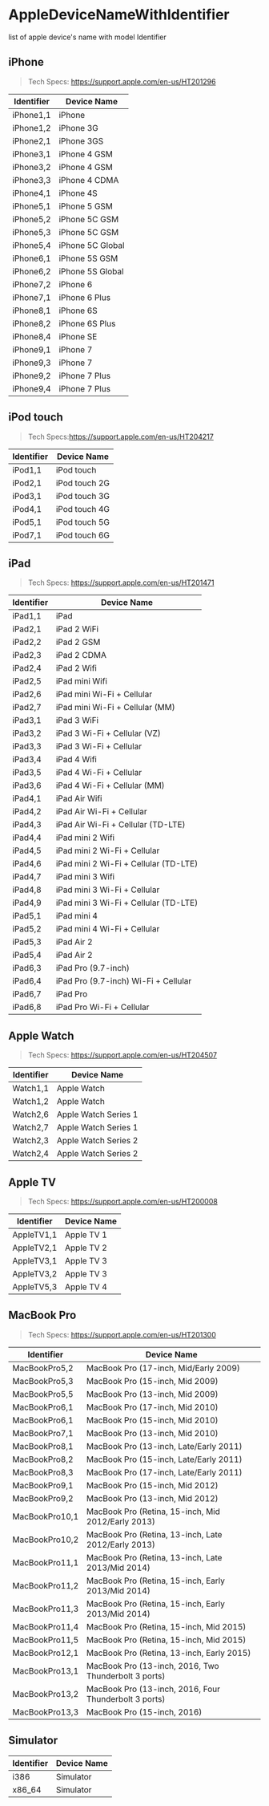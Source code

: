 # AppleDeviceNameWithIdentifier
list of apple device's name with model Identifier


## iPhone

>Tech Specs: https://support.apple.com/en-us/HT201296

| Identifier | Device Name | 
| ---------- | ----------- |
| iPhone1,1  | iPhone      |
| iPhone1,2  | iPhone 3G   |
| iPhone2,1  | iPhone 3GS   |
| iPhone3,1  | iPhone 4 GSM   |
| iPhone3,2  | iPhone 4 GSM   |
| iPhone3,3  | iPhone 4 CDMA   |
| iPhone4,1  | iPhone 4S   |
| iPhone5,1  | iPhone 5 GSM   |
| iPhone5,2  | iPhone 5C GSM   |
| iPhone5,3  | iPhone 5C GSM   |
| iPhone5,4  | iPhone 5C Global  |
| iPhone6,1  | iPhone 5S GSM   |
| iPhone6,2  | iPhone 5S Global   |
| iPhone7,2  | iPhone 6   |
| iPhone7,1  | iPhone 6 Plus   |
| iPhone8,1  | iPhone 6S  |
| iPhone8,2  | iPhone 6S Plus  |
| iPhone8,4  | iPhone SE  |
| iPhone9,1  | iPhone 7  |
| iPhone9,3  | iPhone 7  |
| iPhone9,2  | iPhone 7 Plus |
| iPhone9,4  | iPhone 7 Plus |

## iPod touch

> Tech Specs:https://support.apple.com/en-us/HT204217

| Identifier | Device Name | 
| ---------- | ----------- |
| iPod1,1    | iPod touch      |
| iPod2,1    | iPod touch 2G   |
| iPod3,1    | iPod touch 3G   |
| iPod4,1    | iPod touch 4G   |
| iPod5,1    |  iPod touch 5G   |
| iPod7,1    | iPod touch 6G   |


## iPad

> Tech Specs: https://support.apple.com/en-us/HT201471

| Identifier | Device Name | 
| ---------- | ----------- |
| iPad1,1	 | iPad        |
| iPad2,1    | iPad 2 WiFi |
| iPad2,2    | iPad 2 GSM  |
| iPad2,3    | iPad 2 CDMA |
| iPad2,4    | iPad 2 Wifi |
| iPad2,5    | iPad mini Wifi |
| iPad2,6    | iPad mini Wi-Fi + Cellular |
| iPad2,7    | iPad mini Wi-Fi + Cellular (MM)|
| iPad3,1    | iPad 3 WiFi   |
| iPad3,2    | iPad 3 Wi-Fi + Cellular (VZ)   |
| iPad3,3    | iPad 3 Wi-Fi + Cellular   |
| iPad3,4    | iPad 4 Wifi   |
| iPad3,5    | iPad 4 Wi-Fi + Cellular   |
| iPad3,6    | iPad 4 Wi-Fi + Cellular (MM)  |
| iPad4,1    | iPad Air Wifi   |
| iPad4,2    | iPad Air Wi-Fi + Cellular  |
| iPad4,3    | iPad Air Wi-Fi + Cellular (TD-LTE)  |
| iPad4,4    | iPad mini 2 Wifi   |
| iPad4,5    | iPad mini 2 Wi-Fi + Cellular  |
| iPad4,6    | iPad mini 2 Wi-Fi + Cellular (TD-LTE)  |
| iPad4,7    | iPad mini 3 Wifi   |
| iPad4,8    | iPad mini 3 Wi-Fi + Cellular  |
| iPad4,9    | iPad mini 3 Wi-Fi + Cellular (TD-LTE)  |
| iPad5,1    | iPad mini 4  |
| iPad5,2    | iPad mini 4 Wi-Fi + Cellular |
| iPad5,3    | iPad Air 2  |
| iPad5,4    | iPad Air 2 |
| iPad6,3    | iPad Pro (9.7-inch)  |
| iPad6,4   | iPad Pro (9.7-inch) Wi-Fi + Cellular  |
| iPad6,7    | iPad Pro  |
| iPad6,8    | iPad Pro Wi-Fi + Cellular  |


## Apple Watch

> Tech Specs: https://support.apple.com/en-us/HT204507

| Identifier | Device Name | 
| ---------- | ----------- |
| Watch1,1   | Apple Watch |
| Watch1,2   | Apple Watch |
| Watch2,6   | Apple Watch Series 1  |
| Watch2,7   | Apple Watch Series 1  |
| Watch2,3   | Apple Watch Series 2  |
| Watch2,4   | Apple Watch Series 2  |

## Apple TV

> Tech Specs: https://support.apple.com/en-us/HT200008

| Identifier | Device Name | 
| ---------- | ----------- |
| AppleTV1,1 | Apple TV 1  |
| AppleTV2,1 | Apple TV 2  |
| AppleTV3,1 | Apple TV 3  |
| AppleTV3,2 | Apple TV 3  |
| AppleTV5,3 | Apple TV 4  |


## MacBook Pro

> Tech Specs: https://support.apple.com/en-us/HT201300

| Identifier | Device Name | 
| ---------- | ----------- |
| MacBookPro5,2 | MacBook Pro (17-inch, Mid/Early 2009)  |
| MacBookPro5,3 | MacBook Pro (15-inch, Mid 2009) |
| MacBookPro5,5 | MacBook Pro (13-inch, Mid 2009) |
| MacBookPro6,1 | MacBook Pro (17-inch, Mid 2010)  |
| MacBookPro6,1 | MacBook Pro (15-inch, Mid 2010)  |
| MacBookPro7,1 | MacBook Pro (13-inch, Mid 2010)  |
| MacBookPro8,1 | MacBook Pro (13-inch, Late/Early 2011)  |
| MacBookPro8,2 | MacBook Pro (15-inch, Late/Early 2011)  |
| MacBookPro8,3 | MacBook Pro (17-inch, Late/Early 2011)  |
| MacBookPro9,1 | MacBook Pro (15-inch, Mid 2012)  |
| MacBookPro9,2 | MacBook Pro (13-inch, Mid 2012) |
| MacBookPro10,1 | MacBook Pro (Retina, 15-inch, Mid 2012/Early 2013)  |
| MacBookPro10,2 | MacBook Pro (Retina, 13-inch, Late 2012/Early 2013)  |
| MacBookPro11,1 | MacBook Pro (Retina, 13-inch, Late 2013/Mid 2014)  |
| MacBookPro11,2 | MacBook Pro (Retina, 15-inch, Early 2013/Mid 2014)  |
| MacBookPro11,3 | MacBook Pro (Retina, 15-inch, Early 2013/Mid 2014)  |
| MacBookPro11,4 | MacBook Pro (Retina, 15-inch, Mid 2015)  |
| MacBookPro11,5 | MacBook Pro (Retina, 15-inch, Mid 2015)  |
| MacBookPro12,1 | MacBook Pro (Retina, 13-inch, Early 2015)  |
| MacBookPro13,1 | MacBook Pro (13-inch, 2016, Two Thunderbolt 3 ports)  |
| MacBookPro13,2 | MacBook Pro (13-inch, 2016, Four Thunderbolt 3 ports) |
| MacBookPro13,3 | MacBook Pro (15-inch, 2016) |

## Simulator

| Identifier | Device Name | 
| ---------- | ----------- |
| i386       | Simulator   |
| x86_64     | Simulator   |

